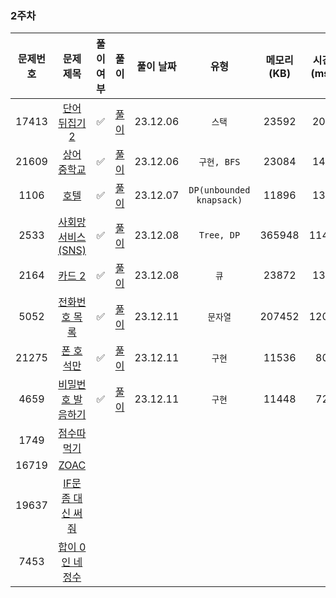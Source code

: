 ### 2주차

| 문제번호 |                         문제 제목                     | 풀이 여부 |               풀이               |  풀이 날짜   |            유형            | 메모리(KB) | 시간(ms) |
|:----:|:-----------------------------------------------------:|:-:|:------------------------------:|:--------:|:------------------------:|:-------:|:------:|
|17413| [단어 뒤집기 2](https://www.acmicpc.net/problem/17413) | ✅ | [풀이](./BOJ_17143_단어뒤집기2.java)  | 23.12.06 |           `스택`           |  23592  |  204   |
|21609| [상어 중학교](https://www.acmicpc.net/problem/21609) | ✅ |  [풀이](./BOJ_21609_상어중학교.java)  | 23.12.06 |        `구현, BFS`         |  23084  |  144   |
|1106| [호텔](https://www.acmicpc.net/problem/1106) |  ✅  |    [풀이](./BOJ_1106_호텔.java)    | 23.12.07 | `DP(unbounded knapsack)` |  11896  |  136   |
|2533| [사회망 서비스(SNS)](https://www.acmicpc.net/problem/2533) |  ✅|  [풀이](./BOJ_2533_사회망서비스.java)  | 23.12.08 |        `Tree, DP`        | 365948  |  1148  |
|2164| [카드 2](https://www.acmicpc.net/problem/2164) | ✅ |   [풀이](./BOJ_2164_카드2.java)    | 23.12.08 |           `큐`            |  23872  |  132   |
|5052| [전화번호 목록](https://www.acmicpc.net/problem/5052) | ✅  |  [풀이](./BOJ_5052_전화번호목록.java)  | 23.12.11 |          `문자열`           | 207452  |  1204  |      
|21275| [폰 호석만](https://www.acmicpc.net/problem/21275) | ✅   |  [풀이](./BOJ_21275_폰호석만.java)   | 23.12.11 |           `구현`           |  11536  |   80   |
|4659| [비밀번호 발음하기](https://www.acmicpc.net/problem/4659) | ✅      | [풀이](./BOJ_4659_비밀번호발음하기.java) | 23.12.11 |           `구현`           |  11448  |   72   |
|1749| [점수따먹기](https://www.acmicpc.net/problem/1749) |    |                                |          |                          |         |        |
|16719| [ZOAC](https://www.acmicpc.net/problem/16719) |    |                                |          |                          |         |        |
|19637| [IF문 좀 대신 써줘](https://www.acmicpc.net/problem/19637) |    |                                |          |                          |         |        |
|7453| [합이 0인 네 정수](https://www.acmicpc.net/problem/7453) |    |                                |          |                          |         |        |